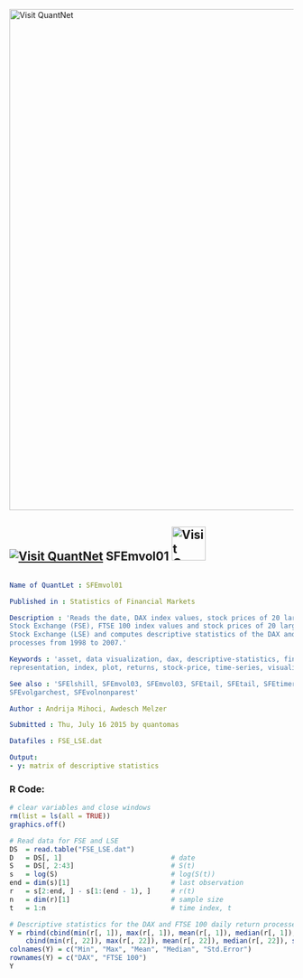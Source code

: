 
[<img src="https://github.com/QuantLet/Styleguide-and-FAQ/blob/master/pictures/banner.png" width="888" alt="Visit QuantNet">](http://quantlet.de/)

## [<img src="https://github.com/QuantLet/Styleguide-and-FAQ/blob/master/pictures/qloqo.png" alt="Visit QuantNet">](http://quantlet.de/) **SFEmvol01** [<img src="https://github.com/QuantLet/Styleguide-and-FAQ/blob/master/pictures/QN2.png" width="60" alt="Visit QuantNet 2.0">](http://quantlet.de/)

```yaml

Name of QuantLet : SFEmvol01

Published in : Statistics of Financial Markets

Description : 'Reads the date, DAX index values, stock prices of 20 largest companies at Frankfurt
Stock Exchange (FSE), FTSE 100 index values and stock prices of 20 largest companies at London
Stock Exchange (LSE) and computes descriptive statistics of the DAX and FTSE 100 daily return
processes from 1998 to 2007.'

Keywords : 'asset, data visualization, dax, descriptive-statistics, financial, ftse100, graphical
representation, index, plot, returns, stock-price, time-series, visualization'

See also : 'SFElshill, SFEmvol03, SFEmvol03, SFEtail, SFEtail, SFEtimeret, SFEtimeret,
SFEvolgarchest, SFEvolnonparest'

Author : Andrija Mihoci, Awdesch Melzer

Submitted : Thu, July 16 2015 by quantomas

Datafiles : FSE_LSE.dat

Output: 
- y: matrix of descriptive statistics

```


### R Code:
```r
# clear variables and close windows
rm(list = ls(all = TRUE))
graphics.off()

# Read data for FSE and LSE
DS  = read.table("FSE_LSE.dat")
D   = DS[, 1]                           # date
S   = DS[, 2:43]                        # S(t)
s   = log(S)                            # log(S(t))
end = dim(s)[1]                         # last observation
r   = s[2:end, ] - s[1:(end - 1), ]     # r(t)
n   = dim(r)[1]                         # sample size
t   = 1:n                               # time index, t

# Descriptive statistics for the DAX and FTSE 100 daily return processes
Y = rbind(cbind(min(r[, 1]), max(r[, 1]), mean(r[, 1]), median(r[, 1]), sd(r[, 1]/sqrt(n))), 
    cbind(min(r[, 22]), max(r[, 22]), mean(r[, 22]), median(r[, 22]), sd(r[, 22]/sqrt(n))))
colnames(Y) = c("Min", "Max", "Mean", "Median", "Std.Error")
rownames(Y) = c("DAX", "FTSE 100")
Y
```
